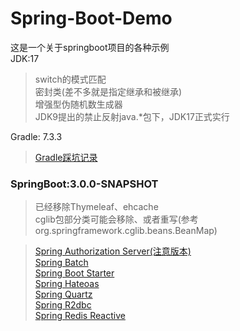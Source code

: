 # Spring-Boot-Demo

这是一个关于springboot项目的各种示例<br>
JDK:17
> switch的模式匹配<br>
> 密封类(差不多就是指定继承和被继承)<br>
> 增强型伪随机数生成器<br>
> JDK9提出的禁止反射java.*包下，JDK17正式实行<br>

Gradle: 7.3.3
> [Gradle踩坑记录](./gradle.md)<br>

### SpringBoot:3.0.0-SNAPSHOT

> 已经移除Thymeleaf、ehcache<br>
> cglib包部分类可能会移除、或者重写(参考org.springframework.cglib.beans.BeanMap)<br>

> [Spring Authorization Server(注意版本)](./spring-authorization-server-demo)<br>
> [Spring Batch](./spring-batch-demo)<br>
> [Spring Boot Starter](./spring-boot-starter-demo)<br>
> [Spring Hateoas](./spring-hateoas-demo)<br>
> [Spring Quartz](./spring-quartz-demo)<br>
> [Spring R2dbc](./spring-r2dbc-demo)<br>
> [Spring Redis Reactive](./spring-redis-demo)<br>
